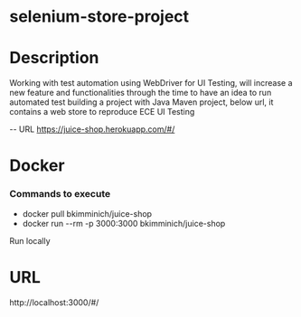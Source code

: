 # selenium-store-project

# Description
Working with test automation using WebDriver for UI Testing, will increase a new feature and functionalities through the time to have an idea to run automated test building a project with Java Maven project, below url, it contains a web store to reproduce ECE UI Testing

-- URL
https://juice-shop.herokuapp.com/#/



# Docker

### Commands to execute
* docker pull bkimminich/juice-shop
* docker run --rm -p 3000:3000 bkimminich/juice-shop

Run locally
# URL
http://localhost:3000/#/